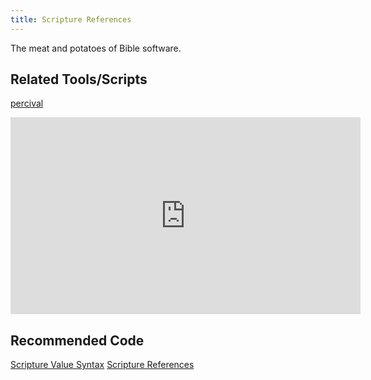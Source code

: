 ```yaml
---
title: Scripture References
---
```


The meat and potatoes of Bible software.

## Related Tools/Scripts

[percival](https://github.com/bhdirect-ebooks/percival)

<iframe width="560" height="315" src="https://www.youtube.com/embed/r5ognIEjlR0" frameborder="0" allowfullscreen></iframe>

## Recommended Code

[Scripture Value Syntax](../code/data_types.html#Scripture-Value-Syntax-OSIS)
[Scripture References](../code/data_types.html#Scripture-References)